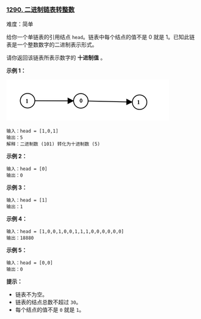 ### [1290\. 二进制链表转整数](https://leetcode.cn/problems/convert-binary-number-in-a-linked-list-to-integer/)

难度：简单

给你一个单链表的引用结点 `head`。链表中每个结点的值不是 0 就是 1。已知此链表是一个整数数字的二进制表示形式。

请你返回该链表所表示数字的 **十进制值** 。

**示例 1：**

![](./assets/img/Question1290_01.png)

```
输入：head = [1,0,1]
输出：5
解释：二进制数 (101) 转化为十进制数 (5)
```

**示例 2：**

```
输入：head = [0]
输出：0
```

**示例 3：**

```
输入：head = [1]
输出：1
```

**示例 4：**

```
输入：head = [1,0,0,1,0,0,1,1,1,0,0,0,0,0,0]
输出：18880
```

**示例 5：**

```
输入：head = [0,0]
输出：0
```

**提示：**

-   链表不为空。
-   链表的结点总数不超过 `30`。
-   每个结点的值不是 `0` 就是 `1`。

